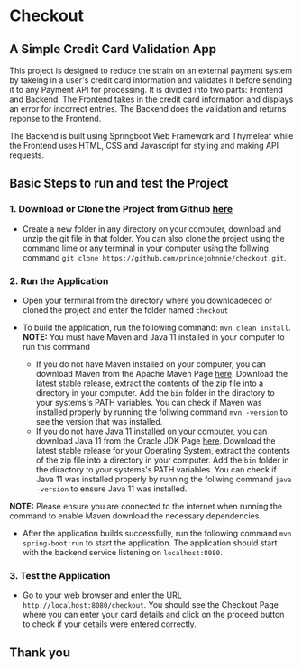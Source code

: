 # Checkout
## A Simple Credit Card Validation App

This project is designed to reduce the strain on an external payment system by takeing in a user's credit card information and validates it before sending it to any Payment API for processing.
It is divided into two parts: Frontend and Backend. The Frontend takes in the credit card information and displays an error for incorrect entries. The Backend does the validation and returns reponse to the Frontend.

The Backend is built using Springboot Web Framework and Thymeleaf while the Frontend uses HTML, CSS and Javascript for styling and making API requests.

## Basic Steps to run and test the Project
### 1. Download or Clone the Project from Github [here](https://github.com/princejohnnie/checkout)
- Create a new folder in any directory on your computer, download and unzip the git file in that folder. You can also clone the project using the command lime or any terminal in your computer using the follwing command `git clone https://github.com/princejohnnie/checkout.git`.
### 2. Run the Application
- Open your terminal from the directory where you downloadeded or cloned the project and enter the folder named `checkout`
  
- To build the application, run the following command: `mvn clean install`.
  **NOTE:** You must have Maven and Java 11 installed in your computer to run this command
  - If you do not have Maven installed on your computer, you can download Maven from the Apache Maven Page [here](https://maven.apache.org/download.cgi). Download the latest stable release, extract the contents of the zip file into a directory in your computer. Add the `bin` folder in the diractory to your systems's PATH variables. You can check if Maven was installed properly by running the follwing command `mvn -version` to see the version that was installed.
  - If you do not have Java 11 installed on your computer, you can download Java 11 from the Oracle JDK Page [here](https://www.oracle.com/ng/java/technologies/javase/jdk11-archive-downloads.html). Download the latest stable release for your Operating System, extract the contents of the zip file into a directory in your computer. Add the `bin` folder in the diractory to your systems's PATH variables. You can check if Java 11 was installed properly by running the follwing command `java -version` to ensure Java 11 was installed.
 
**NOTE:** Please ensure you are connected to the internet when running the command to enable Maven download the necessary dependencies.

- After the application builds successfully, run the following command `mvn spring-boot:run` to start the application. The application should start with the backend service listening on `localhost:8080`.

### 3. Test the Application
- Go to your web browser and enter the URL `http://localhost:8080/checkout`. You should see the Checkout Page where you can enter your card details and click on the proceed button to check if your details were entered correctly.

## Thank you
